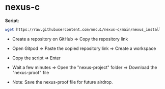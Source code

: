 # nexus-c

**Script**: 
```bash 
wget https://raw.githubusercontent.com/nncu1/nexus-c/main/nexus_install.sh && chmod +x nexus_install.sh && ./nexus_install.sh 
```

- Create a repository on GitHub => Copy the repository link

- Open Gitpod => Paste the copied repository link => Create a workspace

- Copy the script => Enter

- Wait a few minutes => Open the "nexus-project" folder => Download the "nexus-proof" file

- Note: Save the nexus-proof file for future airdrop.
